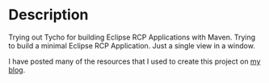 Description
===========
Trying out Tycho for building Eclipse RCP Applications with Maven.  Trying to build a minimal Eclipse RCP Application.  Just a single view in a window.

I have posted many of the resources that I used to create this project on [my blog](http://natejones.me/eclipse-rcp-resources).
